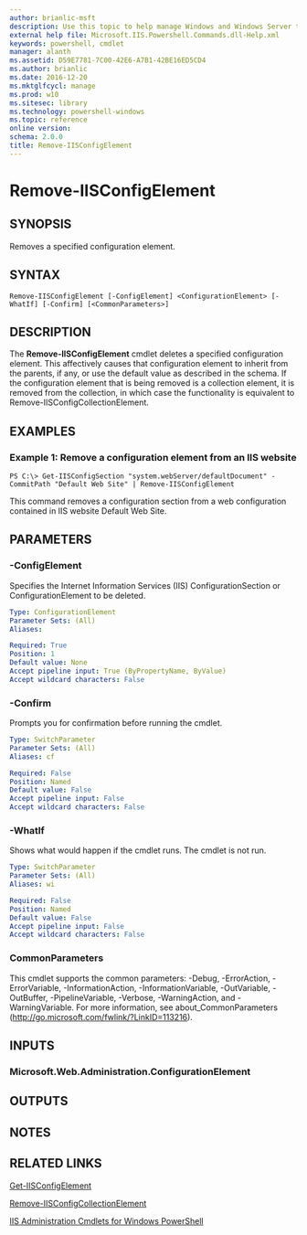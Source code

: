 ```yaml
---
author: brianlic-msft
description: Use this topic to help manage Windows and Windows Server technologies with Windows PowerShell.
external help file: Microsoft.IIS.Powershell.Commands.dll-Help.xml
keywords: powershell, cmdlet
manager: alanth
ms.assetid: D59E7781-7C00-42E6-A7B1-42BE16ED5CD4
ms.author: brianlic
ms.date: 2016-12-20
ms.mktglfcycl: manage
ms.prod: w10
ms.sitesec: library
ms.technology: powershell-windows
ms.topic: reference
online version: 
schema: 2.0.0
title: Remove-IISConfigElement
---
```


# Remove-IISConfigElement

## SYNOPSIS
Removes a specified configuration element.

## SYNTAX

```
Remove-IISConfigElement [-ConfigElement] <ConfigurationElement> [-WhatIf] [-Confirm] [<CommonParameters>]
```

## DESCRIPTION
The **Remove-IISConfigElement** cmdlet deletes a specified configuration element.
This affectively causes that configuration element to inherit from the parents, if any, or use the default value as described in the schema.
If the configuration element that is being removed is a collection element, it is removed from the collection, in which case the functionality is equivalent to Remove-IISConfigCollectionElement.

## EXAMPLES

### Example 1: Remove a configuration element from an IIS website
```
PS C:\> Get-IISConfigSection "system.webServer/defaultDocument" -CommitPath "Default Web Site" | Remove-IISConfigElement
```

This command removes a configuration section from a web configuration contained in IIS website Default Web Site.

## PARAMETERS

### -ConfigElement
Specifies the Internet Information Services (IIS) ConfigurationSection or ConfigurationElement to be deleted.

```yaml
Type: ConfigurationElement
Parameter Sets: (All)
Aliases: 

Required: True
Position: 1
Default value: None
Accept pipeline input: True (ByPropertyName, ByValue)
Accept wildcard characters: False
```

### -Confirm
Prompts you for confirmation before running the cmdlet.

```yaml
Type: SwitchParameter
Parameter Sets: (All)
Aliases: cf

Required: False
Position: Named
Default value: False
Accept pipeline input: False
Accept wildcard characters: False
```

### -WhatIf
Shows what would happen if the cmdlet runs.
The cmdlet is not run.

```yaml
Type: SwitchParameter
Parameter Sets: (All)
Aliases: wi

Required: False
Position: Named
Default value: False
Accept pipeline input: False
Accept wildcard characters: False
```

### CommonParameters
This cmdlet supports the common parameters: -Debug, -ErrorAction, -ErrorVariable, -InformationAction, -InformationVariable, -OutVariable, -OutBuffer, -PipelineVariable, -Verbose, -WarningAction, and -WarningVariable. For more information, see about_CommonParameters (http://go.microsoft.com/fwlink/?LinkID=113216).

## INPUTS

### Microsoft.Web.Administration.ConfigurationElement

## OUTPUTS

## NOTES

## RELATED LINKS

[Get-IISConfigElement](./Get-IISConfigElement.md)

[Remove-IISConfigCollectionElement](./Remove-IISConfigCollectionElement.md)

[IIS Administration Cmdlets for Windows PowerShell](./iisadministration.md)

